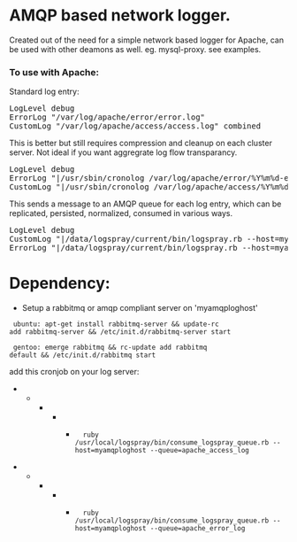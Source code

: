 # AMQP based network logger.

Created out of the need for a simple network based logger for Apache, can be used with other deamons as well. eg. mysql-proxy. see examples. 

### To use with Apache:

Standard log entry:

<pre>
LogLevel debug
ErrorLog "/var/log/apache/error/error.log"
CustomLog "/var/log/apache/access/access.log" combined
</pre>

This is better but still requires compression and cleanup on each cluster server. Not ideal if you want aggregrate log flow transparancy.

<pre>
LogLevel debug
ErrorLog "|/usr/sbin/cronolog /var/log/apache/error/%Y%m%d-error.log"
CustomLog "|/usr/sbin/cronolog /var/log/apache/access/%Y%m%d-access.log" combined
</pre>

This sends a message to an AMQP queue for each log entry, which can be replicated, persisted, normalized, consumed in various ways.

<pre>
LogLevel debug
CustomLog "|/data/logspray/current/bin/logspray.rb --host=myamqploghost --queue=apache_access_log" combined
ErrorLog "|/data/logspray/current/bin/logspray.rb --host=myamqploghost --queue=apache_error_log"
</pre>

# Dependency: 
- Setup a rabbitmq or amqp compliant server on 'myamqploghost'

<code> ubuntu: apt-get install rabbitmq-server && update-rc add rabbitmq-server && /etc/init.d/rabbitmq-server start </code>

<code> gentoo: emerge rabbitmq && rc-update add rabbitmq default && /etc/init.d/rabbitmq start </code>




add this cronjob on your log server:


* * * * *       ruby /usr/local/logspray/bin/consume_logspray_queue.rb --host=myamqploghost --queue=apache_access_log
* * * * *       ruby /usr/local/logspray/bin/consume_logspray_queue.rb --host=myamqploghost --queue=apache_error_log
